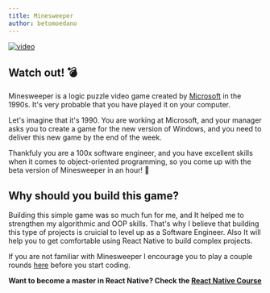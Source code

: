 ```yaml
---
title: Minesweeper
author: betomoedano
---
```


[![video](https://img.youtube.com/vi/NNVPZFKAJIQ/0.jpg)](https://www.youtube.com/watch?v=NNVPZFKAJIQ)

## Watch out! 💣

Minesweeper is a logic puzzle video game created by [Microsoft](https://www.microsoft.com/en-us/?ql=4) in the 1990s. It's very probable that
you have played it on your computer.

Let's imagine that it's 1990. You are working at Microsoft, and your manager asks you to create a game for the new version of Windows, and you need to deliver this new game by the end of the week.

Thankfuly you are a 100x software engineer, and you have excellent skills when it comes to object-oriented programming, so you come up with the beta version of Minesweeper in an hour! 🤯

## Why should you build this game?

Building this simple game was so much fun for me, and It helped me to strengthen my algorithmic and OOP skills. That's why I believe that building this type of projects is cruicial to level up as a Software Engineer.
Also It will help you to get comfortable using React Native to build complex projects.

If you are not familiar with Minesweeper I encourage you to play a couple rounds [here](https://www.google.com/search?q=mineswiper&oq=mine&aqs=chrome.0.69i59j69i57j46i20i263i433i512j69i59j69i60l4.839j0j7&sourceid=chrome&ie=UTF-8) before you start coding.

**Want to become a master in React Native? Check the [React Native Course](https://www.codewithbeto.dev/learn)**
